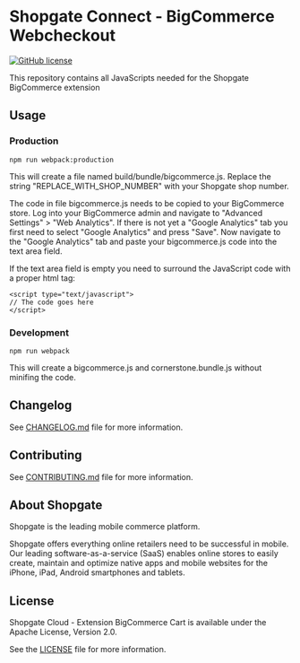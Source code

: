 # Shopgate Connect - BigCommerce Webcheckout
[![GitHub license](http://dmlc.github.io/img/apache2.svg)](LICENSE.md)

This repository contains all JavaScripts needed for the Shopgate BigCommerce extension

## Usage

### Production
	npm run webpack:production

This will create a file named build/bundle/bigcommerce.js.
Replace the string "REPLACE_WITH_SHOP_NUMBER" with your Shopgate shop number.

The code in file bigcommerce.js needs to be copied to your BigCommerce store. 
Log into your BigCommerce admin and navigate to "Advanced Settings" > "Web Analytics".
If there is not yet a "Google Analytics" tab you first need to select "Google Analytics" and press "Save".
Now navigate to the "Google Analytics" tab and paste your bigcommerce.js code into the text area field.

If the text area field is empty you need to surround the JavaScript code with a proper html tag:

	<script type="text/javascript">
	// The code goes here
	</script>

### Development
	npm run webpack

This will create a bigcommerce.js and cornerstone.bundle.js without minifing the code.

## Changelog

See [CHANGELOG.md](CHANGELOG.md) file for more information.

## Contributing

See [CONTRIBUTING.md](CONTRIBUTING.md) file for more information.

## About Shopgate

Shopgate is the leading mobile commerce platform.

Shopgate offers everything online retailers need to be successful in mobile. Our leading
software-as-a-service (SaaS) enables online stores to easily create, maintain and optimize native
apps and mobile websites for the iPhone, iPad, Android smartphones and tablets.

## License

Shopgate Cloud - Extension BigCommerce Cart is available under the Apache License, Version 2.0.

See the [LICENSE](./LICENSE.md) file for more information.
